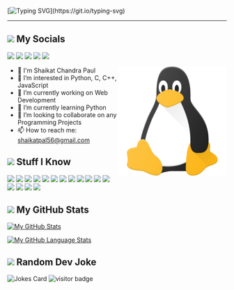 [![Typing SVG](https://readme-typing-svg.herokuapp.com?font=Helvetica&color=1D0AF6&size=30&center=true&vCenter=true&width=900&lines=Hi+There+!+;WellCome+To+My+Github+Profile+;)](https://git.io/typing-svg)
<hr>

<h2><img src="https://media.giphy.com/media/2Wg89Ea84IMmkxMngo/giphy.gif" height="20"> My Socials</h2> 
<p>
  <a href="mailto:shaikatpal56@gmail.com" target="_blank"><img height="28" src = "https://img.shields.io/badge/email-8B89CC?&style=for-the-badge&logo=protonmail&logoColor=white"></a>
  <a href="https://www.linkedin.com/in/shaikat-paul" target="_blank"> <img height="28" src = "https://img.shields.io/badge/-LinkedIn-0e76a8?style=for-the-badge&logo=Linkedin&logoColor=white"></a>
  <a href="https://twitter.com/pal_shaikat" target="_blank"><img height="28" src = "https://img.shields.io/badge/-Twitter-00acee?style=for-the-badge&logo=Twitter&logoColor=white"></a>
  <a href="#" target="_blank"><img height="30" src = "https://img.shields.io/badge/DEV.TO-%230A0A0A.svg?&style=for-the-badge&logo=dev-dot-to&logoColor=white"></a>
  <a href="#" target="_blank"><img height="28" src = "https://img.shields.io/badge/-Instagram-e95950?style=for-the-badge&logo=Instagram&logoColor=white"></a>
</p>

<img align ="right" src = "linux.png" width="250" height="250">

- 👋 I'm Shaikat Chandra Paul
- 👀 I’m interested in Python, C, C++, JavaScript
- 🔭 I’m currently working on Web Development
- 🌱 I’m currently learning Python
- 👯 I’m looking to collaborate on any Programming Projects
- 📫 How to reach me: shaikatpal56@gmail.com

<h2><img src="https://media.giphy.com/media/VdoIFLsMIlwzfKD520/giphy.gif" height="20"> Stuff I Know</h2> 

<p>
<img src="https://img.shields.io/badge/-HTML5-E34F26?style=flat-square&logo=html5&logoColor=white" height="25"> 
<img src="https://img.shields.io/badge/-CSS3-1572B6?style=flat-square&logo=css3" height="25"> 
<img src="https://img.shields.io/badge/-C-F7DF1E?style=flat-square&logo=C&logoColor=black" height="25"> 
<img src="https://img.shields.io/badge/-C++-00599C?style=flat-square&logo=c" height="25"> 
<img src="https://img.shields.io/badge/-Linux-black?style=flat-square&logo=Linux" height="25"> 
<img src="https://img.shields.io/badge/-Git-black?style=flat-square&logo=git" height="25"> 
<img src="https://img.shields.io/badge/-GitHub-181717?style=flat-square&logo=github" height="25"> 
<img src="https://img.shields.io/badge/-MongoDB-47A248?style=flat-square&logo=mongodb&logoColor=white" height="25"> 
<!-- <img src="https://img.shields.io/badge/-Docker-black?style=flat-square&logo=docker&logoColor=blue" height="25"> -->
<!-- <img src="https://img.shields.io/badge/-Figma-F24E1E?style=flat-square&logo=figma&logoColor=white" height="25"> -->
<img src="https://img.shields.io/badge/-Canva-20c4cb?style=flat-square&logo=canva&logoColor=white" height="25">
<img src="https://img.shields.io/badge/-Illustrator-ff9a00?style=flat-square&logo=adobe-illustrator&logoColor=white" height="25">
<img src="https://img.shields.io/badge/-ReactJS-E34F26?style=flat-square&logo=react&logoColor=white" height="25">
<img src="https://img.shields.io/badge/-JavaScript-410559?style=flat-square&logo=javascript&logoColor=white" height="25">
<img src="https://img.shields.io/badge/-Python-054d85?style=flat-square&logo=python&logoColor=white" height="25">
<img src="https://img.shields.io/badge/-NodeJS-698505?style=flat-square&logo=node.js&logoColor=white" height="25">
<img src="https://img.shields.io/badge/-Bootstrap-121D33?style=flat-square&logo=bootstrap&logoColor=white" height="25">
<img src="https://img.shields.io/badge/-ExpressJS-DA3940?style=flat-square&logo=Express&logoColor=white" height="25">
</p>

<h2><img src="https://media.giphy.com/media/cj87CxfRtrUifF3Ryk/giphy.gif" height="25"> My GitHub Stats</h2>

[![My GitHub Stats](https://github-readme-stats.vercel.app/api/?username=shaikat17&count_private=true&theme=midnight-purple&show_icons=true)]()

[![My GitHub Language Stats](https://github-readme-stats.vercel.app/api/top-langs/?username=shaikat17&langs_count=7&theme=midnight-purple)]()

<h2><img src="https://media.tenor.com/images/2c67c79dca6f61769ff19a3d23e7a37f/tenor.gif" height="25"> Random Dev Joke</h2>

![Jokes Card](https://readme-jokes.vercel.app/api?bgColor=%23000&textColor=%23ffff&qColor=%23ffffff&aColor=%23ffffff&borderColor=%23&codeColor=%23ffffff)
![visitor badge](https://visitor-badge.glitch.me/badge?page_id=shaikat17.visitor-badge)
